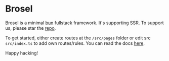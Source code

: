 # Brosel

Brosel is a minimal [bun](https://bun.sh) fullstack framework. It's supporting SSR. To support us, please star the [repo](https://git.new/brosel).

To get started, either create routes at the `/src/pages` folder or edit src `src/index.ts` to add own routes/rules. You can read the docs [here](https://git.new/brosel/docs).

Happy hacking!